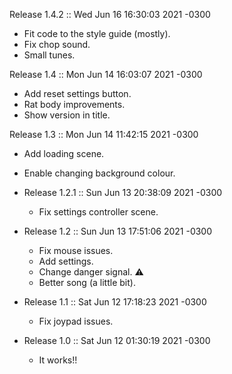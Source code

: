 Release 1.4.2 :: Wed Jun 16 16:30:03 2021 -0300
  - Fit code to the style guide (mostly).
  - Fix chop sound.
  - Small tunes.

Release 1.4 :: Mon Jun 14 16:03:07 2021 -0300
  - Add reset settings button.
  - Rat body improvements.
  - Show version in title.

Release 1.3 :: Mon Jun 14 11:42:15 2021 -0300
  - Add loading scene.
  - Enable changing background colour.

- Release 1.2.1 :: Sun Jun 13 20:38:09 2021 -0300
  - Fix settings controller scene.

- Release 1.2 :: Sun Jun 13 17:51:06 2021 -0300
  - Fix mouse issues.
  - Add settings.
  - Change danger signal. ⚠️
  - Better song (a little bit).

- Release 1.1 :: Sat Jun 12 17:18:23 2021 -0300
  - Fix joypad issues.

- Release 1.0 :: Sat Jun 12 01:30:19 2021 -0300
  - It works!!
